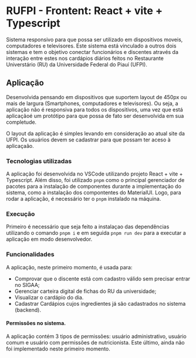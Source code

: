 # RUFPI - Frontent: React + vite + Typescript

Sistema responsivo para que possa ser utilizado em dispositivos moveis, computadores e televisores. Este sistema está vinculado a outros dois sistemas e tem o objetivo conectar funcionários e discentes através da interação entre estes nos cardápios diários feitos no Restaurante Universtário (RU) da Universidade Federal do Piauí (UFPI).

## Aplicação

Desenvolvida pensando em dispositivos que suportem layout de 450px ou mais de largura (Smartphones, computadores e televisores). Ou seja, a aplicação não é responsiva para todos os dispositivos, uma vez que está aplicaçãoé um protótipo para que possa de fato ser desenvolvida em sua completude.

O layout da aplicação é simples levando em consideração ao atual site da UFPI. Os usuários devem se cadastrar para que possam ter aceso à aplicaçaão.

### Tecnologias utilizadas

A aplicação foi desenvolvida no VSCode utilizando projeto React + vite + Typescript. Além disso, foi utilizado `pnpm` como o principal gerenciador de pacotes para a instalação de componentes durante a implementação do sistema, como a instalação dos compontentes do MaterialUI. Logo, para rodar a aplicação, é necessário ter o `pnpm` instalado na máquina.

### Execução

Primeiro é necessário que seja feito a instalaçao das dependências utilizando o comando `pnpm i` e em seguida `pnpm run dev` para a executar a aplicação em modo desenvolvedor.

### Funcionalidades

A aplicação, neste primeiro momento, é usada para:
- Comprovar que o discente está com cadastro válido sem precisar entrar no SIGAA;
- Gerenciar carteira digital de fichas do RU da universidade;
- Visualizar o cardápio do dia.
- Cadastrar Cardápios cujos ingredientes já são cadastrados no sistema (backend).

#### Permissões no sistema.

A aplicação contém 3 tipos de permissões: usuário administrativo, usuário comum e usuário com permissões de nutricionista. Este último, ainda não foi implementado neste primeiro momento.